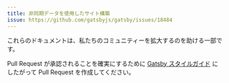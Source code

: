 ```yaml
---
title: 非同期データを使用したサイト構築
issue: https://github.com/gatsbyjs/gatsby/issues/18484
---
```


これらのドキュメントは、私たちのコミュニティーを拡大するのを助ける一部です。

Pull Request が承認されることを確実にするために [Gatsby スタイルガイド](/contributing/gatsby-style-guide/) にしたがって Pull Request を作成してください。

